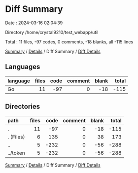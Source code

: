 # Diff Summary

Date : 2024-03-16 02:04:39

Directory /home/crystal9210/test_webapp/util

Total : 11 files,  -97 codes, 0 comments, -18 blanks, all -115 lines

[Summary](results.md) / [Details](details.md) / Diff Summary / [Diff Details](diff-details.md)

## Languages
| language | files | code | comment | blank | total |
| :--- | ---: | ---: | ---: | ---: | ---: |
| Go | 11 | -97 | 0 | -18 | -115 |

## Directories
| path | files | code | comment | blank | total |
| :--- | ---: | ---: | ---: | ---: | ---: |
| . | 11 | -97 | 0 | -18 | -115 |
| . (Files) | 6 | 135 | 0 | 38 | 173 |
| .. | 5 | -232 | 0 | -56 | -288 |
| ../token | 5 | -232 | 0 | -56 | -288 |

[Summary](results.md) / [Details](details.md) / Diff Summary / [Diff Details](diff-details.md)